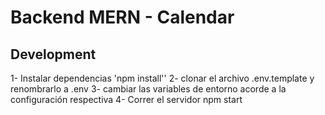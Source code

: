 # Backend MERN - Calendar

## Development
1- Instalar dependencias 'npm install''
2- clonar el archivo .env.template y renombrarlo a .env
3- cambiar las variables de entorno acorde a la configuración respectiva
4- Correr el servidor npm start